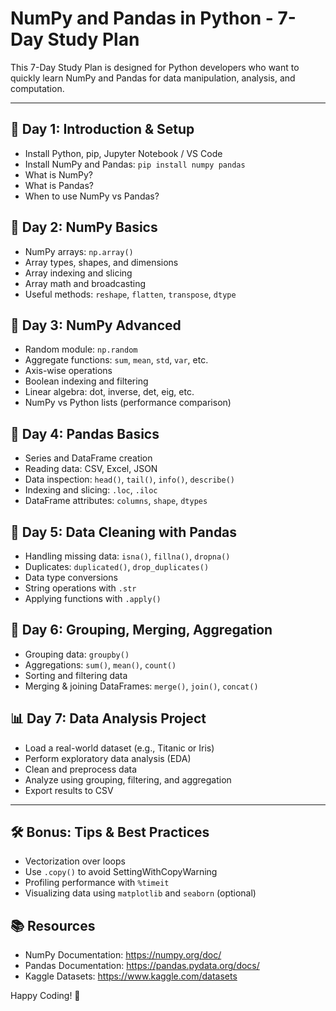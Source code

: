 # NumPy and Pandas in Python - 7-Day Study Plan

This 7-Day Study Plan is designed for Python developers who want to quickly learn NumPy and Pandas for data manipulation, analysis, and computation.


---

## 📅 Day 1: Introduction & Setup
- Install Python, pip, Jupyter Notebook / VS Code
- Install NumPy and Pandas: `pip install numpy pandas`
- What is NumPy?
- What is Pandas?
- When to use NumPy vs Pandas?

## 🔢 Day 2: NumPy Basics
- NumPy arrays: `np.array()`
- Array types, shapes, and dimensions
- Array indexing and slicing
- Array math and broadcasting
- Useful methods: `reshape`, `flatten`, `transpose`, `dtype`

## 🧮 Day 3: NumPy Advanced
- Random module: `np.random`
- Aggregate functions: `sum`, `mean`, `std`, `var`, etc.
- Axis-wise operations
- Boolean indexing and filtering
- Linear algebra: dot, inverse, det, eig, etc.
- NumPy vs Python lists (performance comparison)

## 🧾 Day 4: Pandas Basics
- Series and DataFrame creation
- Reading data: CSV, Excel, JSON
- Data inspection: `head()`, `tail()`, `info()`, `describe()`
- Indexing and slicing: `.loc`, `.iloc`
- DataFrame attributes: `columns`, `shape`, `dtypes`

## 🧹 Day 5: Data Cleaning with Pandas
- Handling missing data: `isna()`, `fillna()`, `dropna()`
- Duplicates: `duplicated()`, `drop_duplicates()`
- Data type conversions
- String operations with `.str`
- Applying functions with `.apply()`

## 🔁 Day 6: Grouping, Merging, Aggregation
- Grouping data: `groupby()`
- Aggregations: `sum()`, `mean()`, `count()`
- Sorting and filtering data
- Merging & joining DataFrames: `merge()`, `join()`, `concat()`

## 📊 Day 7: Data Analysis Project
- Load a real-world dataset (e.g., Titanic or Iris)
- Perform exploratory data analysis (EDA)
- Clean and preprocess data
- Analyze using grouping, filtering, and aggregation
- Export results to CSV

---

## 🛠 Bonus: Tips & Best Practices
- Vectorization over loops
- Use `.copy()` to avoid SettingWithCopyWarning
- Profiling performance with `%timeit`
- Visualizing data using `matplotlib` and `seaborn` (optional)

## 📚 Resources
- NumPy Documentation: https://numpy.org/doc/
- Pandas Documentation: https://pandas.pydata.org/docs/
- Kaggle Datasets: https://www.kaggle.com/datasets

Happy Coding! 🚀